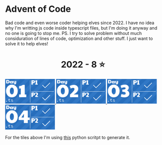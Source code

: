 # Advent of Code
Bad code and even worse coder helping elves since 2022.
I have no idea why I'm writting js code inside typescript files, but I'm doing it anyway and no one is going to stop me.
PS. I try to solve problem without much considuration of lines of code, optimization and other stuff. I just want to solve it to help elves!

<!-- AOC TILES BEGIN -->
<h1 align="center">
  2022 - 8 ⭐
</h1>
<a href="2022/01/2022aoc01.ts">
  <img src="Media/2022/01.png" width="161px">
</a>
<a href="2022/02/2022aoc02.ts">
  <img src="Media/2022/02.png" width="161px">
</a>
<a href="2022/03/2022aoc03.ts">
  <img src="Media/2022/03.png" width="161px">
</a>
<a href="2022/04/2022aoc04.ts">
  <img src="Media/2022/04.png" width="161px">
</a>
<!-- AOC TILES END -->

For the tiles above I'm using [this](https://github.com/LiquidFun/adventofcode/tree/main/AoCTiles) python scritpt to generate it.